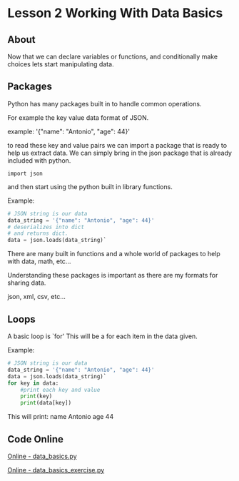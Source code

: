 # Lesson 2 Working With Data Basics

## About

Now that we can declare variables or functions, and conditionally make choices lets start manipulating data.

## Packages

Python has many packages built in to handle common operations.

For example the key value data format of JSON.

example: '{"name": "Antonio", "age": 44}'

to read these key and value pairs we can import a package that is ready to help us extract data. We can simply bring in the json package that is already included with python.

`import json`

and then start using the python built in library functions.

Example:
``` python
# JSON string is our data
data_string = '{"name": "Antonio", "age": 44}'
# deserializes into dict 
# and returns dict.
data = json.loads(data_string)`
```

There are many built in functions and a whole world of packages to help with data, math, etc...

Understanding these packages is important as there are my formats for sharing data.

json, xml, csv, etc...

## Loops

A basic loop is `for'
This will be a for each item in the data given.

Example:

``` python
# JSON string is our data
data_string = '{"name": "Antonio", "age": 44}'
data = json.loads(data_string)`
for key in data:
    #print each key and value
    print(key)
    print(data[key])
```
This will print:
name
Antonio
age
44


## Code Online

[Online - data_basics.py](https://www.mycompiler.io/view/L57KQRkwinO)

[Online - data_basics_exercise.py](https://www.mycompiler.io/view/IcoPhRATPup)

